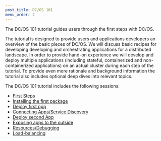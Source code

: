 ```yaml
---
post_title: DC/OS 101
menu_order: 2
---
```


The DC/OS 101 tutorial guides users through the first steps with DC/OS.

The tutorial is designed to provide users and applications developers an overview of the basic pieces of DC/OS. We will discuss basic recipes for developing developing and orchestrating applications for a distributed landscape. In order to provide hand-on experience we will develop and deploy multiple applications (including stateful, containerized and non-containerized applications) on an actual cluster during each step of the tutorial. To provide even more rationale and background information the tutorial also includes optional deep dives into relevant topics.


The DC/OS 101 tutorial includes the following sessions:

* [First Steps][1]
* [Installing the first package][2]
* [Deploy first ppp][3]
* [Connecting Apps/Service Discovery][4]
* [Deploy second App][5]
* [Exposing apps to the outside][6]
* [Resources/Debugging][7]
* [Load-balancing][8]

[1]: /docs/1.8/tutorial/cli/
[2]: /docs/1.8/tutorial/redis-package/
[3]: /docs/1.8/tutorial/app1/
[4]: /docs/1.8/tutorial/service-discovery/
[5]: /docs/1.8/tutorial/app2/
[6]: /docs/1.8/tutorial/marathon-lb/
[7]: /docs/1.8/tutorial/resources/
[8]: /docs/1.8/tutorial/loadbalancing/
